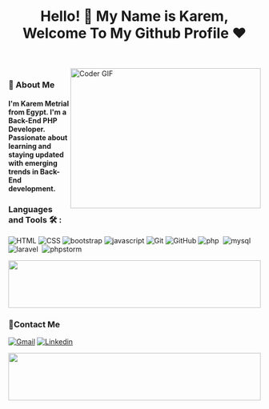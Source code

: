 
<h1 align="center">Hello! 👋  My Name is Karem, Welcome To My Github Profile ♥</h1>

<br/>
<br/>

<img align="right" src="https://i.giphy.com/media/v1.Y2lkPTc5MGI3NjExN2t0bjBqMmo0eTU5bTlnZzVrOGg4cW1oNmYwanZuOXlobHBnbmlkdiZlcD12MV9pbnRlcm5hbF9naWZfYnlfaWQmY3Q9Zw/qgQUggAC3Pfv687qPC/giphy.gif" alt="Coder GIF" width="380" height="280">

<h3>🚀 About Me</h3> 
<h4> I'm Karem Metrial from Egypt. I'm a Back-End PHP Developer. Passionate about learning and staying updated with emerging trends in Back-End development. </h4>


	


### Languages and Tools 🛠 :
![HTML](https://img.shields.io/badge/-HTML-%23E44D27?style=flat-square&logo=html&logoColor=ffffff)
![CSS](https://img.shields.io/badge/-CSS-%231572B6?style=flat-square&logo=css)
![bootstrap](https://img.shields.io/badge/-bootstrap-%231572B6?style=flat-square&logo=bootstrap)
![javascript](https://img.shields.io/badge/-javascript-%231572B6?style=flat-square&logo=javascript)
![Git](https://img.shields.io/badge/-Git-%23F05032?style=flat-square&logo=git&logoColor=%23ffffff)
![GitHub](https://img.shields.io/badge/-GitHub-181717?style=flat-square&logo=github)
![php](https://img.shields.io/badge/-php%20-05122A?style=flat&logo=php)&nbsp;
![mysql](https://img.shields.io/badge/-mysql%20-05122A?style=flat&logo=mysql)&nbsp;
![laravel](https://img.shields.io/badge/-laravel%20-05122A?style=flat&logo=laravel)&nbsp;
![phpstorm](https://img.shields.io/badge/-phpstorm%20-05122A?style=flat&logo=phpstorm)&nbsp;





<img src="https://github.com/Govindv7555/Govindv7555/blob/main/49e76e0596857673c5c80c85b84394c1.gif" width=100% height=95px>

 ### 🔗Contact Me
[![Gmail](https://img.shields.io/badge/Gmail-D14836?style=for-the-badge&logo=gmail&logoColor=white&link=mailto:karem.metrial@hotmail.com)](mailto:karem.metrial@hotmail.com)
[![Linkedin](https://img.shields.io/badge/LinkedIn-0077B5?style=for-the-badge&logo=linkedin&logoColor=white)](https://www.linkedin.com/in/karem-metrial/)


<img src="https://github.com/Govindv7555/Govindv7555/blob/main/49e76e0596857673c5c80c85b84394c1.gif" width=100% height=95px>


